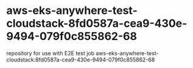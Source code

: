 # aws-eks-anywhere-test-cloudstack-8fd0587a-cea9-430e-9494-079f0c855862-68
repository for use with E2E test job aws-eks-anywhere-test-cloudstack:8fd0587a-cea9-430e-9494-079f0c855862-68
